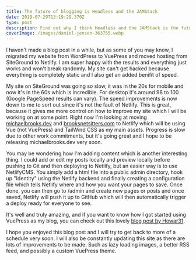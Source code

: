 ```yaml
---
title: The future of blogging is Headless and the JAMStack
date: 2019-07-29T13:19:29.370Z
type: post
description: Find out why I think Headless and the JAMStack is the future of blogs
coverImage: /images/daniel-jensen-363755.webp
---
```

I haven't made a blog post in a while, but as some of you may know, I migrated my website from WordPress to VuePress and moved hosting from SiteGround to Netlify. I am super happy with the results and everything just works and won't break randomly. My site can't get hacked because everything is completely static and I also get an added benifit of speed.

My site on SiteGround was going so slow, it was in the 20s for mobile and now it's in the 60s which is incredible. For desktop it's around 98 to 100 (Google PageSpeed results can vary). The speed improvements is now down to me to sort out since it's not the fault of Netlify. This is great, because it gives me more control on how to improve my site which I will be working on at some point. Right now I'm looking at moving [michaelbrooks.dev](https://michaelbrooks.dev) and [brookspetsitters.com](https://brookspetsitters.com) to Netlify which will be using Vue (not VuePress) and TailWind CSS as my main assets. Progress is slow due to other work commitments, but it's going great and I hope to be releasing michaelbrooks.dev very soon.

You may be wondering how I'm adding content which is another interesting thing. I could add or edit my posts locally and preview locally before pushing to Git and then deploying to Netlify, but an easier way is to use NetlifyCMS. You simply add a html file into a public admin directory, hook up "Identity" using the Netlify backend and finally creating a configuration file which tells Netlify where and how you want your pages to save. Once done, you can then go to /admin and create new pages or posts and once saved, Netlify will push it up to GitHub which will then automatically trigger a deploy ready for everyone to see.

It's well and truly amazing, and if you want to know how I got started using VuePress as my blog, you can check out this lovely [blog post by Howar31](https://blog.howar31.com/vuepress-blog-tutorial).

I hope you enjoyed this blog post and I will try to get back to more of a schedule very soon. I will also be constantly updating this site as there are lots of improvements to be made. Such as lazy loading images, a better RSS feed, and possibly a custom VuePress theme.

<div id="commento"></div>
<script src="https://cdn.commento.io/js/commento.js"></script>
